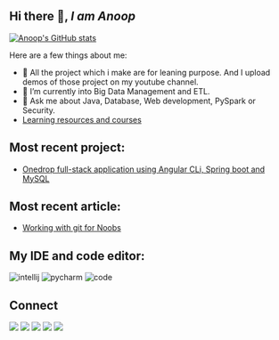 ## Hi there 👋, *I am Anoop*
[![Anoop's GitHub stats](https://github-readme-stats.vercel.app/api?username=aps08)](https://github.com/aps08/github-readme-stats)


Here are a few things about me:

- 🔭 All the project which i make are for leaning purpose. And I upload demos of those project on my youtube channel.
- 🌱 I’m currently into Big Data Management and ETL.
- 💬 Ask me about Java, Database, Web development, PySpark or Security.
- [Learning resources and courses](https://aps08.medium.com/some-priceless-courses-by-udemy-and-github-resources-b0f8b57f5dd1)

## Most recent project:
 - [Onedrop full-stack application using Angular CLi, Spring boot and MySQL](https://github.com/aps08/onedrop)

## Most recent article:
 - [Working with git for Noobs](https://aps08.medium.com/working-with-git-for-noobs-fe07222deca7)
 
 
 ## My IDE and code editor:
  ![intellij](https://img.shields.io/badge/IntelliJIDEA-000000.svg?style=for-the-badge&logo=intellij-idea&logoColor=white)
  ![pycharm](https://img.shields.io/badge/pycharm-143?style=for-the-badge&logo=pycharm&logoColor=black&color=black&labelColor=green)
  ![code](	https://img.shields.io/badge/Visual_Studio_Code-0078D4?style=for-the-badge&logo=visual%20studio%20code&logoColor=white)
 
 ## Connect
<p>
 
 [![](https://img.shields.io/badge/Twitter-1DA1F2?style=for-the-badge&logo=twitter&logoColor=white)](https://twitter.com/aps08__)
 [![](https://img.shields.io/badge/Medium-12100E?style=for-the-badge&logo=medium&logoColor=white)](https://medium.com/@aps08)
 [![](https://img.shields.io/badge/LinkedIn-0077B5?style=for-the-badge&logo=linkedin&logoColor=white)](https://www.linkedin.com/in/aps08)
 [![](https://img.shields.io/badge/GitHub-100000?style=for-the-badge&logo=github&logoColor=white)](https://github.com/aps08)
 [![](https://img.shields.io/badge/YouTube-FF0000?style=for-the-badge&logo=youtube&logoColor=white)](https://www.youtube.com/channel/UC8biJQnoqm1s2FZ8LK90baA)
</p>
